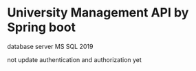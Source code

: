 # University Management API by Spring boot

database server MS SQL 2019

not update authentication and authorization yet
